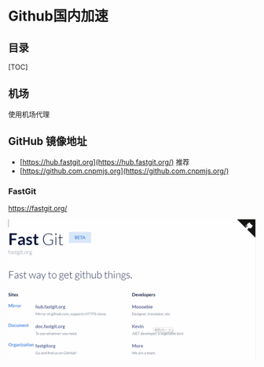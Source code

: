 # Github国内加速

## 目录

[TOC]



## 机场

使用机场代理

## GitHub 镜像地址

- [https://hub.fastgit.org](https://hub.fastgit.org/)  推荐
- [https://github.com.cnpmjs.org](https://github.com.cnpmjs.org/)

### FastGit

https://fastgit.org/

<img src="Untitled.assets/FastGit.png" style="zoom: 50%;" align='left'/>